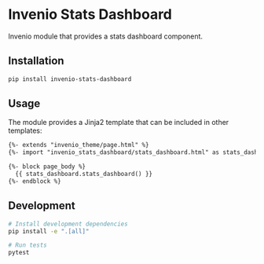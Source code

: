 # Invenio Stats Dashboard

Invenio module that provides a stats dashboard component.

## Installation

```bash
pip install invenio-stats-dashboard
```

## Usage

The module provides a Jinja2 template that can be included in other templates:

```html
{%- extends "invenio_theme/page.html" %}
{%- import "invenio_stats_dashboard/stats_dashboard.html" as stats_dashboard %}

{%- block page_body %}
  {{ stats_dashboard.stats_dashboard() }}
{%- endblock %}
```

## Development

```bash
# Install development dependencies
pip install -e ".[all]"

# Run tests
pytest
```
